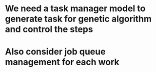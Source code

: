 # We need a task manager model to generate task for genetic algorithm and control the steps
# Also consider job queue management for each work
